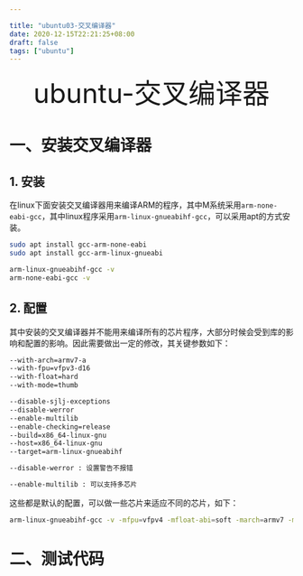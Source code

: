 ```yaml
---

title: "ubuntu03-交叉编译器"
date: 2020-12-15T22:21:25+08:00
draft: false
tags: ["ubuntu"]
---
```


<div align="center" style= 'font-size: 48px;'>
    ubuntu-交叉编译器
</div>

# 一、安装交叉编译器

## 1. 安装		

在linux下面安装交叉编译器用来编译ARM的程序，其中M系统采用```arm-none-eabi-gcc```，其中linux程序采用```arm-linux-gnueabihf-gcc```，可以采用apt的方式安装。

```bash
sudo apt install gcc-arm-none-eabi
sudo apt install gcc-arm-linux-gnueabi

arm-linux-gnueabihf-gcc -v
arm-none-eabi-gcc -v
```

## 2. 配置

其中安装的交叉编译器并不能用来编译所有的芯片程序，大部分时候会受到库的影响和配置的影响。因此需要做出一定的修改，其关键参数如下：

```bash
--with-arch=armv7-a 
--with-fpu=vfpv3-d16 
--with-float=hard 
--with-mode=thumb 

--disable-sjlj-exceptions 
--disable-werror 
--enable-multilib 
--enable-checking=release 
--build=x86_64-linux-gnu 
--host=x86_64-linux-gnu 
--target=arm-linux-gnueabihf 
```

```bash
--disable-werror : 设置警告不报错
```

```bash
--enable-multilib : 可以支持多芯片
```

这些都是默认的配置，可以做一些芯片来适应不同的芯片，如下：

```bash
arm-linux-gnueabihf-gcc -v -mfpu=vfpv4 -mfloat-abi=soft -march=armv7 -mtune=cortex-a7 -mcpu=cortex-a7
```



# 二、测试代码

​	



